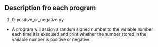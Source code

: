 ## Description fro each program
1. 0-positive_or_negative.py
 * A program will assign a random signed number to the variable number each time it is executed and print whether the number stored in the variable number is positive or negative.
